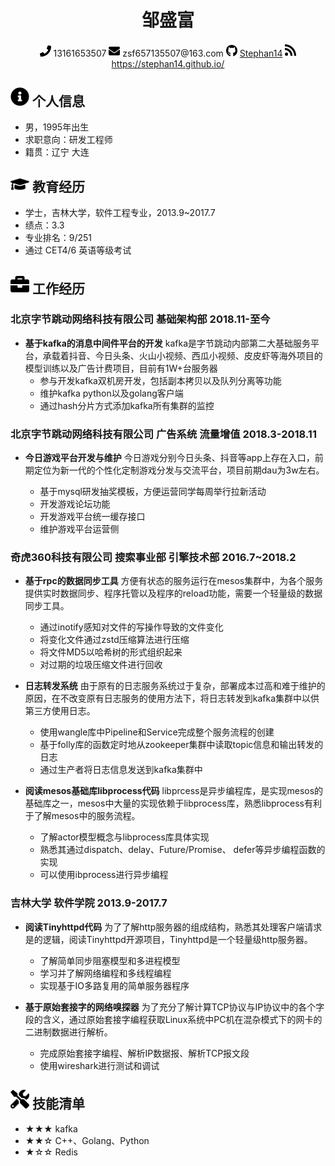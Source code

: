  <center>
     <h1>邹盛富</h1>
     <div>
         <span>
             <img src="assets/phone-solid.svg" width="18px">
             13161653507
         </span>
         <span>
             <img src="assets/envelope-solid.svg" width="18px">
             zsf657135507@163.com
         </span>
         <span>
             <img src="assets/github-brands.svg" width="18px">
             <a href="https://github.com/Stephan14">Stephan14</a>
         </span>
         <span>
             <img src="assets/rss-solid.svg" width="18px">
             <a href="#">https://stephan14.github.io/</a>
         </span>
     </div>
 </center>

 ## <img src="assets/info-circle-solid.svg" width="30px"> 个人信息

 - 男，1995年出生
 - 求职意向：研发工程师
 - 籍贯：辽宁 大连

## <img src="assets/graduation-cap-solid.svg" width="30px"> 教育经历

- 学士，吉林大学，软件工程专业，2013.9~2017.7
- 绩点：3.3
- 专业排名：9/251
- 通过 CET4/6 英语等级考试

## <img src="assets/briefcase-solid.svg" width="30px"> 工作经历

### **北京字节跳动网络科技有限公司 基础架构部 2018.11-至今**

 - **基于kafka的消息中间件平台的开发**
 kafka是字节跳动内部第二大基础服务平台，承载着抖音、今日头条、火山小视频、西瓜小视频、皮皮虾等海外项目的模型训练以及广告计费项目，目前有1W+台服务器
    - 参与开发kafka双机房开发，包括副本拷贝以及队列分离等功能
    - 维护kafka python以及golang客户端
    - 通过hash分片方式添加kafka所有集群的监控

### **北京字节跳动网络科技有限公司 广告系统 流量增值 2018.3-2018.11**

 - **今日游戏平台开发与维护**
 今日游戏分别今日头条、抖音等app上存在入口，前期定位为新一代的个性化定制游戏分发与交流平台，项目前期dau为3w左右。

    - 基于mysql研发抽奖模板，方便运营同学每周举行拉新活动
    - 开发游戏论坛功能
    - 开发游戏平台统一缓存接口
    - 维护游戏平台运营侧


### **奇虎360科技有限公司 搜索事业部 引擎技术部 2016.7~2018.2**

 - **基于rpc的数据同步工具**
 方便有状态的服务运行在mesos集群中，为各个服务提供实时数据同步、程序托管以及程序的reload功能，需要一个轻量级的数据同步工具。

    - 通过inotify感知对文件的写操作导致的文件变化
    - 将变化文件通过zstd压缩算法进行压缩
    - 将文件MD5以哈希树的形式组织起来
    - 对过期的垃圾压缩文件进行回收

 - **日志转发系统**
 由于原有的日志服务系统过于复杂，部署成本过高和难于维护的原因，在不改变原有日志服务的使用方法下，将日志转发到kafka集群中以供第三方使用日志。

    - 使用wangle库中Pipeline和Service完成整个服务流程的创建
    - 基于folly库的函数定时地从zookeeper集群中读取topic信息和输出转发的日志
    - 通过生产者将日志信息发送到kafka集群中

 - **阅读mesos基础库libprocess代码**
 libprcess是异步编程库，是实现mesos的基础库之一，mesos中大量的实现依赖于libprocess库，熟悉libprocess有利于了解mesos中的服务流程。

    - 了解actor模型概念与libprocess库具体实现
    - 熟悉其通过dispatch、delay、Future/Promise、 defer等异步编程函数的实现
    - 可以使用ibprocess进行异步编程


### **吉林大学 软件学院 2013.9-2017.7**
 - **阅读Tinyhttpd代码**
 为了了解http服务器的组成结构，熟悉其处理客户端请求是的逻辑，阅读Tinyhttpd开源项目，Tinyhttpd是一个轻量级http服务器。

    - 了解简单同步阻塞模型和多进程模型
    - 学习并了解网络编程和多线程编程
    - 实现基于IO多路复用的简单服务器程序
 - **基于原始套接字的网络嗅探器**
 为了充分了解计算TCP协议与IP协议中的各个字段的含义，通过原始套接字编程获取Linux系统中PC机在混杂模式下的网卡的二进制数据进行解析。

    - 完成原始套接字编程、解析IP数据报、解析TCP报文段
    - 使用wireshark进行测试和调试

## <img src="assets/tools-solid.svg" width="30px"> 技能清单

- ★★★ kafka
- ★★☆ C++、Golang、Python
- ★☆☆ Redis
